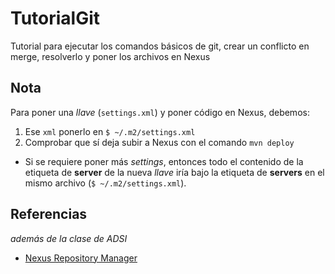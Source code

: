 # TutorialGit
Tutorial para ejecutar los comandos básicos de git, crear un conflicto en merge, resolverlo y poner los archivos en Nexus

## Nota
Para poner una *llave* (`settings.xml`) y poner código en Nexus, debemos:
1. Ese `xml` ponerlo en `$ ~/.m2/settings.xml`
2. Comprobar que sí deja subir a Nexus con el comando `mvn deploy`
* Si se requiere poner más *settings*, entonces todo el contenido de la etiqueta de **server** de la nueva *llave* iría bajo la etiqueta de **servers** en el mismo archivo (`$ ~/.m2/settings.xml`).

## Referencias
*además de la clase de ADSI*
* [Nexus Repository Manager](https://books.sonatype.com/nexus-book/2.11/reference/_adding_credentials_to_your_maven_settings.html)
